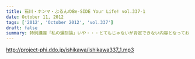 ```yaml
---
title: 石川・ホンマ・ぶるんのBe-SIDE Your Life! vol.337-1
date: October 11, 2012
tags: ['2012', 'October 2012', 'vol.337']
draft: false
summary: 特別講座「私の遅刻論」いや・・・とてもじゃないが肯定できない内容となっておりますがぁぁぁ。ＮＡＭＡＥ
---
```


http://project-phi.ddo.jp/ishikawa/ishikawa337_1.mp3